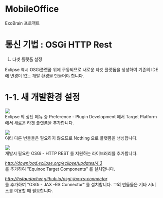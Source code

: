 MobileOffice
============

ExoBrain 프로젝트

# 통신 기법 : OSGi HTTP Rest

1. 타겟 플랫폼 설정

Eclipse 역시 OSGi플랫폼 위에 구동되므로 새로운 타겟 플랫폼을 생성하여 기존의 IDE에 변경이
없는 개발 환경을 만들어야 합니다.

# 1-1. 새 개발환경 설정
<img src=http://eclipsesource.com/blogs/wp-content/uploads/2014/02/001-target.png><br>
 Eclipse 의 상단 메뉴 중 Preference - Plugin Development 에서 Target Platform에서
새로운 타겟 플랫폼을 추가합니다.

<img src=http://eclipsesource.com/blogs/wp-content/uploads/2014/02/002-create-target.png><br>
여타 다른 번들들은 필요하지 않으므로 Nothing 으로 플랫폼을 생성합니다.

<img src=http://eclipsesource.com/blogs/wp-content/uploads/2014/02/003-add-software-site.png><br>
개발시 필요한 OSGi - HTTP REST 를 지원하는 라이브러리를 추가합니다.

<i>http://download.eclipse.org/eclipse/updates/4.3</i><br>
를 추가하여 "Equinox Target Components" 를 설치합니다.

<i>http://hstaudacher.github.io/osgi-jax-rs-connector</i><br>
를 추가하여 "OSGi - JAX -RS Connector" 를 설치합니다. 그외 번들들은 기타 서비스를 이용할 때 필요합니다.







